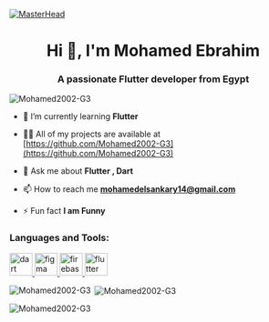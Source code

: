 [![MasterHead](https://camo.githubusercontent.com/c1dcb74cc1c1835b1d716f5051499a2814c683c806b15f04b0eba492863703e9/68747470733a2f2f63646e2e6472696262626c652e636f6d2f75736572732f3733303730332f73637265656e73686f74732f363538313234332f6176656e746f2e676966)](https://rishavchanda.io)
<h1 align="center">Hi 👋, I'm Mohamed Ebrahim</h1>
<h3 align="center">A passionate Flutter developer from Egypt</h3>
<p align="left"> <img src="https://komarev.com/ghpvc/?username=Mohamed2002-G3&label=Profile%20views&color=0e75b6&style=flat" alt="Mohamed2002-G3" /> </p>

- 🌱 I’m currently learning **Flutter**

- 👨‍💻 All of my projects are available at [https://github.com/Mohamed2002-G3](https://github.com/Mohamed2002-G3)

- 💬 Ask me about **Flutter , Dart**

- 📫 How to reach me **mohamedelsankary14@gmail.com**

- ⚡ Fun fact **I am Funny**

<h3 align="left">Languages and Tools:</h3>
<p align="left"> <a href="https://dart.dev" target="_blank" rel="noreferrer"> <img src="https://www.vectorlogo.zone/logos/dartlang/dartlang-icon.svg" alt="dart" width="40" height="40"/> </a> <a href="https://www.figma.com/" target="_blank" rel="noreferrer"> <img src="https://www.vectorlogo.zone/logos/figma/figma-icon.svg" alt="figma" width="40" height="40"/> </a> <a href="https://firebase.google.com/" target="_blank" rel="noreferrer"> <img src="https://www.vectorlogo.zone/logos/firebase/firebase-icon.svg" alt="firebase" width="40" height="40"/> </a> <a href="https://flutter.dev" target="_blank" rel="noreferrer"> <img src="https://www.vectorlogo.zone/logos/flutterio/flutterio-icon.svg" alt="flutter" width="40" height="40"/> </a> </p>

<p><img align="left" src="https://github-readme-stats.vercel.app/api/top-langs?username=Mohamed2002-G3&theme=dark&show_icons=true&locale=en&layout=compact" alt="Mohamed2002-G3" /></p>

<p>&nbsp;<img align="center" src="https://github-readme-stats.vercel.app/api?username=Mohamed2002-G3&theme=dark&show_icons=true&locale=en" alt="Mohamed2002-G3" /></p>

<p><img align="center" src="https://github-readme-streak-stats.herokuapp.com/?&theme=dark&user=Mohamed2002-G3&" alt="Mohamed2002-G3" /></p>
